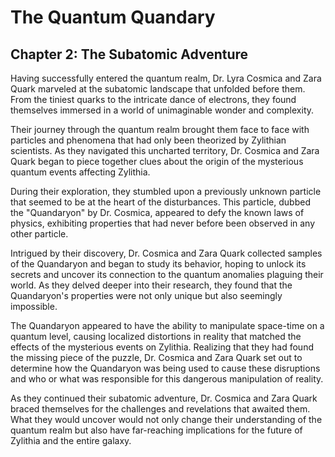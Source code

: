 # The Quantum Quandary

## Chapter 2: The Subatomic Adventure

Having successfully entered the quantum realm, Dr. Lyra Cosmica and Zara Quark marveled at the subatomic landscape that unfolded before them. From the tiniest quarks to the intricate dance of electrons, they found themselves immersed in a world of unimaginable wonder and complexity.

Their journey through the quantum realm brought them face to face with particles and phenomena that had only been theorized by Zylithian scientists. As they navigated this uncharted territory, Dr. Cosmica and Zara Quark began to piece together clues about the origin of the mysterious quantum events affecting Zylithia.

During their exploration, they stumbled upon a previously unknown particle that seemed to be at the heart of the disturbances. This particle, dubbed the "Quandaryon" by Dr. Cosmica, appeared to defy the known laws of physics, exhibiting properties that had never before been observed in any other particle.

Intrigued by their discovery, Dr. Cosmica and Zara Quark collected samples of the Quandaryon and began to study its behavior, hoping to unlock its secrets and uncover its connection to the quantum anomalies plaguing their world. As they delved deeper into their research, they found that the Quandaryon's properties were not only unique but also seemingly impossible.

The Quandaryon appeared to have the ability to manipulate space-time on a quantum level, causing localized distortions in reality that matched the effects of the mysterious events on Zylithia. Realizing that they had found the missing piece of the puzzle, Dr. Cosmica and Zara Quark set out to determine how the Quandaryon was being used to cause these disruptions and who or what was responsible for this dangerous manipulation of reality.

As they continued their subatomic adventure, Dr. Cosmica and Zara Quark braced themselves for the challenges and revelations that awaited them. What they would uncover would not only change their understanding of the quantum realm but also have far-reaching implications for the future of Zylithia and the entire galaxy.